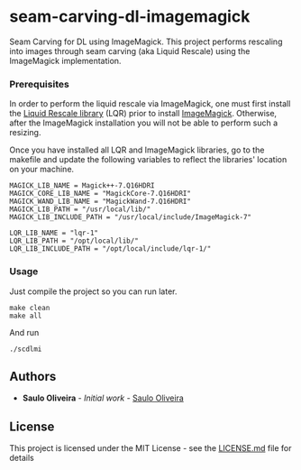 # seam-carving-dl-imagemagick

Seam Carving for DL using ImageMagick. This project performs rescaling into images through  seam carving (aka Liquid Rescale) using the ImageMagick implementation.


### Prerequisites

In order to perform the liquid rescale via ImageMagick, one must first install the [Liquid Rescale library](http://liblqr.wikidot.com) (LQR) prior to install [ImageMagick](http://www.imagemagick.org). Otherwise, after the ImageMagick installation you will not be able to perform such a resizing. 


Once you have installed all LQR and ImageMagick libraries, go to the makefile and update the following variables to reflect the libraries' location on your machine.

```
MAGICK_LIB_NAME = Magick++-7.Q16HDRI
MAGICK_CORE_LIB_NAME = "MagickCore-7.Q16HDRI"
MAGICK_WAND_LIB_NAME = "MagickWand-7.Q16HDRI"
MAGICK_LIB_PATH = "/usr/local/lib/"
MAGICK_LIB_INCLUDE_PATH = "/usr/local/include/ImageMagick-7"

LQR_LIB_NAME = "lqr-1"
LQR_LIB_PATH = "/opt/local/lib/"
LQR_LIB_INCLUDE_PATH = "/opt/local/include/lqr-1/"

```

### Usage

Just compile the project so you can run later.


```
make clean
make all

```

And run

```
./scdlmi
```


## Authors

* **Saulo Oliveira** - *Initial work* - [Saulo Oliveira](https://github.com/sauloafoliveira)

## License

This project is licensed under the MIT License - see the [LICENSE.md](LICENSE.md) file for details


